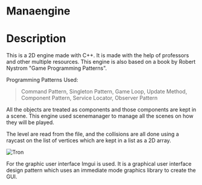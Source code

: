 # Manaengine

# Description
This is a 2D engine made with C++. It is made with the help of professors and other multiple resources.
This engine is also based on a book by Robert Nystrom "Game Programming Patterns".

Programming Patterns Used:
> Command Pattern,
> Singleton Pattern,
> Game Loop,
> Update Method,
> Component Pattern,
> Service Locator,
> Observer Pattern

All the objects are treated as components and those components are kept in a scene. This engine used scenemanager to manage all the scenes on how they 
will be played.

The level are read from the file, and the collisions are all done using a raycast on the list of vertices which are kept in a list as a 2D array.

![Tron](https://user-images.githubusercontent.com/84324141/199493264-08760bd9-7062-4c01-b4b1-8e471ffb0fea.gif)

 
 
For the graphic user interface Imgui is used. It is a graphical user interface design pattern 
which uses an immediate mode graphics library to create the GUI.
